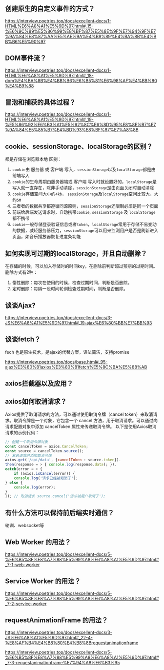 ## 创建原生的自定义事件的方式？
https://interview.poetries.top/docs/excellent-docs/1-HTML%E6%A8%A1%E5%9D%97.html#_15-%E6%9C%89%E5%86%99%E8%BF%87%E5%8E%9F%E7%94%9F%E7%9A%84%E8%87%AA%E5%AE%9A%E4%B9%89%E4%BA%8B%E4%BB%B6%E5%90%97

## DOM事件流？

https://interview.poetries.top/docs/excellent-docs/1-HTML%E6%A8%A1%E5%9D%97.html#_18-dom%E4%BA%8B%E4%BB%B6%E6%B5%81%E6%98%AF%E4%BB%80%E4%B9%88

## 冒泡和捕获的具体过程？
https://interview.poetries.top/docs/excellent-docs/1-HTML%E6%A8%A1%E5%9D%97.html#_19-%E5%86%92%E6%B3%A1%E5%92%8C%E6%8D%95%E8%8E%B7%E7%9A%84%E5%85%B7%E4%BD%93%E8%BF%87%E7%A8%8B

## cookie、sessionStorage、localStorage的区别？
都是存储在浏览器本地 区别： 

1. `cookie`由 服务器 或 客户端 写入，`sessionStorage`以及`localStorage`都是由前端写入 
2. `cookie`的生命周期由服务器端或 客户端 写入时就设置好的，`localStorage`是写入就一直存在，除非手动清除，`sessionStorage`是由页面关闭时自动清除 
3. `cookie`存储空间大小约`4kb`， `sessionStorage`及`localStorage`空间比较大，大约`5M` 
4. 三者者的数据共享都遵循同源原则，`sessionStorage`还限制必须是同一个页面 
5. 前端给后端发送请求时，自动携带`cookie`, `sessionStorage` 及 `localStorage`都不携带 
6. `cookie`一般存储登录验证信息或者`token`，`localStorage`常用于存储不易变动的数据，减轻服务器压力，`sessionStorage`可以用来监测用户是否是刷新进入页面，如音乐播放器恢复进度条功能 

## 如何实现可过期的localStorage，并且自动删除？
在存储的时候，可以加入存储时的时间key，在删除前判断超过预期的过期时间。删除方式有2种：

1. 惰性删除：每次在使用的时候，检查过期时间，判断是否删除。
2. 定时删除：每隔一段时间轮训检查过期时间，判断是否删除。

## 谈谈Ajax?

https://interview.poetries.top/docs/excellent-docs/3-JS%E6%A8%A1%E5%9D%97.html#_19-ajax%E6%80%BB%E7%BB%93

## 谈谈fetch？
fech 也是原生技术，是ajax的代替方案，语法简洁，支持promise

https://interview.poetries.top/docs/base.html#_95-ajax%E3%80%81axios%E3%80%81fetch%E5%8C%BA%E5%88%AB

## axios拦截器以及应用？

## axios如何取消请求？
Axios提供了取消请求的方法，可以通过使用取消令牌（cancel token）来取消请求。取消令牌是一个对象，它包含一个 cancel 方法，用于取消请求。可以通过向请求配置对象中添加 cancelToken 属性来传递取消令牌。
以下是使用Axios取消请求的示例代码：
```js
// 创建一个取消令牌对象
const cancelToken = axios.CancelToken;
const source = cancelToken.source();
// 发送请求时添加取消令牌
axios.get('/api/data', {cancelToken : source.token}).
then(response = > { console.log(response.data); }).
catch(error = > { 
    if (axios.isCancel(error)) { 
    console.log('请求已经被取消了'); 
} else { 
    console.log(error); 
} 
}); // 取消请求 source.cancel('请求被用户取消了');
```

## 有什么方法可以保持前后端实时通信？
轮训、websocket等

## Web Worker 的用法？
https://interview.poetries.top/docs/excellent-docs/5-%E6%B5%8F%E8%A7%88%E5%99%A8%E6%A8%A1%E5%9D%97.html#_7-1-web-worker

## Service Worker 的用法？
https://interview.poetries.top/docs/excellent-docs/5-%E6%B5%8F%E8%A7%88%E5%99%A8%E6%A8%A1%E5%9D%97.html#_7-2-service-worker

## requestAnimationFrame 的用法？
https://interview.poetries.top/docs/excellent-docs/3-JS%E6%A8%A1%E5%9D%97.html#_22-4-%E8%AF%B4%E4%B8%80%E4%B8%8Brequestanimationframe

https://interview.poetries.top/docs/excellent-docs/5-%E6%B5%8F%E8%A7%88%E5%99%A8%E6%A8%A1%E5%9D%97.html#_7-3-requestanimationframe%E7%94%A8%E6%B3%95

